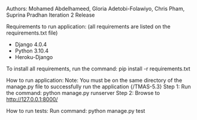Authors: Mohamed Abdelhameed, Gloria Adetobi-Folawiyo, Chris Pham, Suprina Pradhan
Iteration 2 Release

Requirements to run application: (all requirements are listed on the requirements.txt file)
- Django 4.0.4
- Python 3.10.4
- Heroku-Django

To install all requirements, run the command:
pip install -r requirements.txt

How to run application:
Note: You must be on the same directory of the manage.py file to successfully run the application {/TMAS-5.3}
Step 1: Run the command: python manage.py runserver
Step 2: Browse to http://127.0.0.1:8000/

How to run tests:
Run command: python manage.py test




